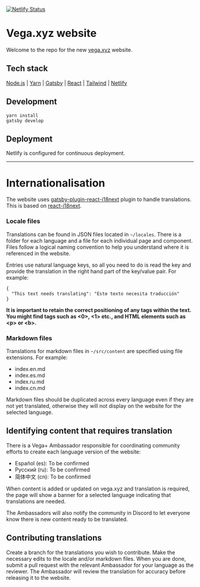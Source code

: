 [![Netlify Status](https://api.netlify.com/api/v1/badges/300c8347-d327-4192-a819-b49a684e06df/deploy-status)](https://app.netlify.com/sites/vega/deploys)

# Vega.xyz website

Welcome to the repo for the new [vega.xyz](https://vega.xyz) website.

## Tech stack

[Node.js](https://nodejs.org/) | [Yarn](https://yarnpkg.com/) | [Gatsby](https://www.gatsbyjs.com/) | [React](https://reactjs.org/) | [Tailwind](https://tailwindcss.com/) | [Netlify](https://www.netlify.com/)

## Development

```
yarn install
gatsby develop
```

## Deployment

Netlify is configured for continuous deployment.

---

# Internationalisation

The website uses [gatsby-plugin-react-i18next](https://github.com/microapps/gatsby-plugin-react-i18next) plugin to handle translations. This is based on [react-i18next](https://react.i18next.com/).

### Locale files

Translations can be found in JSON files located in `~/locales`. There is a folder for each language and a file for each individual page and component. Files follow a logical naming convention to help you understand where it is referenced in the website.

Entries use natural language keys, so all you need to do is read the key and provide the translation in the right hand part of the key/value pair. For example:

```
{
  "This text needs translating": "Este texto necesita traducción"
}
```

**It is important to retain the correct positioning of any tags within the text. You might find tags such as <0>, <1> etc., and HTML elements such as &lt;p&gt; or &lt;b&gt;.**

### Markdown files

Translations for markdown files in `~/src/content` are specified using file extensions. For example:

- index.en.md
- index.es.md
- index.ru.md
- index.cn.md

Markdown files should be duplicated across every language even if they are not yet translated, otherwise they will not display on the website for the selected language.

## Identifying content that requires translation

There is a Vega+ Ambassador responsible for coordinating community efforts to create each language version of the website:

- Español (es): To be confirmed
- Pусский (ru): To be confirmed
- 简体中文 (cn): To be confirmed

When content is added or updated on vega.xyz and translation is required, the page will show a banner for a selected language indicating that translations are needed.

The Ambassadors will also notify the community in Discord to let everyone know there is new content ready to be translated.

## Contributing translations

Create a branch for the translations you wish to contribute. Make the necessary edits to the locale and/or markdown files. When you are done, submit a pull request with the relevant Ambassador for your language as the reviewer. The Ambassador will review the translation for accuracy before releasing it to the website.
